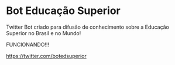 # Bot Educação Superior
Twitter Bot criado para difusão de conhecimento sobre a Educação Superior no Brasil e no Mundo!

FUNCIONANDO!!!

https://twitter.com/botedsuperior
